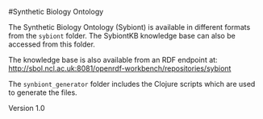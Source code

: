 #Synthetic Biology Ontology

The Synthetic Biology Ontology (Sybiont) is available in different formats from the `sybiont` folder. The SybiontKB knowledge base can also be accessed from this folder.

The knowledge base is also available from an RDF endpoint at: http://sbol.ncl.ac.uk:8081/openrdf-workbench/repositories/sybiont

The `synbiont_generator` folder includes the Clojure scripts which are used to generate the files.

Version 1.0

